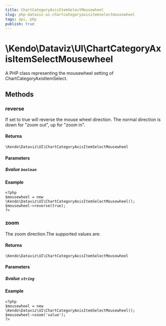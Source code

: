 ```yaml
---
title: ChartCategoryAxisItemSelectMousewheel
slug: php-dataviz-ui-chartcategoryaxisitemselectmousewheel
tags: api, php
publish: true
---
```


# \Kendo\Dataviz\UI\ChartCategoryAxisItemSelectMousewheel

A PHP class representing the mousewheel setting of ChartCategoryAxisItemSelect.


## Methods

### reverse
If set to true will reverse the mouse wheel direction. The normal direction is down for "zoom out", up for "zoom in".

#### Returns
`\Kendo\Dataviz\UI\ChartCategoryAxisItemSelectMousewheel`

#### Parameters

##### $value `boolean`



#### Example 
    <?php
    $mousewheel = new \Kendo\Dataviz\UI\ChartCategoryAxisItemSelectMousewheel();
    $mousewheel->reverse(true);
    ?>

### zoom
The zoom direction.The supported values are:

#### Returns
`\Kendo\Dataviz\UI\ChartCategoryAxisItemSelectMousewheel`

#### Parameters

##### $value `string`



#### Example 
    <?php
    $mousewheel = new \Kendo\Dataviz\UI\ChartCategoryAxisItemSelectMousewheel();
    $mousewheel->zoom('value');
    ?>

 
